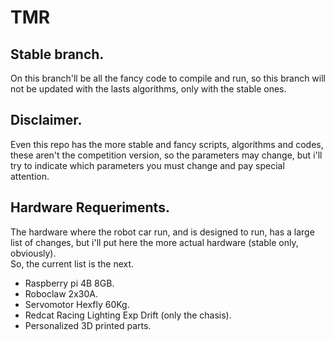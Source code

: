 # TMR

## Stable branch.
On this branch'll be all the fancy code to compile and run, so this branch will
not be updated with the lasts algorithms, only with the stable ones.

## Disclaimer.
Even this repo has the more stable and fancy scripts, algorithms and codes,
these aren't the competition version, so the parameters may change, but i'll
try to indicate which parameters you must change and pay special attention.

## Hardware Requeriments.
The hardware where the robot car run, and is designed to run, has a large list
of changes, but i'll put here the more actual hardware (stable only,
obviously).  
So, the current list is the next.  
- Raspberry pi 4B 8GB.
- Roboclaw 2x30A.
- Servomotor Hexfly 60Kg.
- Redcat Racing Lighting Exp Drift (only the chasis).
- Personalized 3D printed parts.


